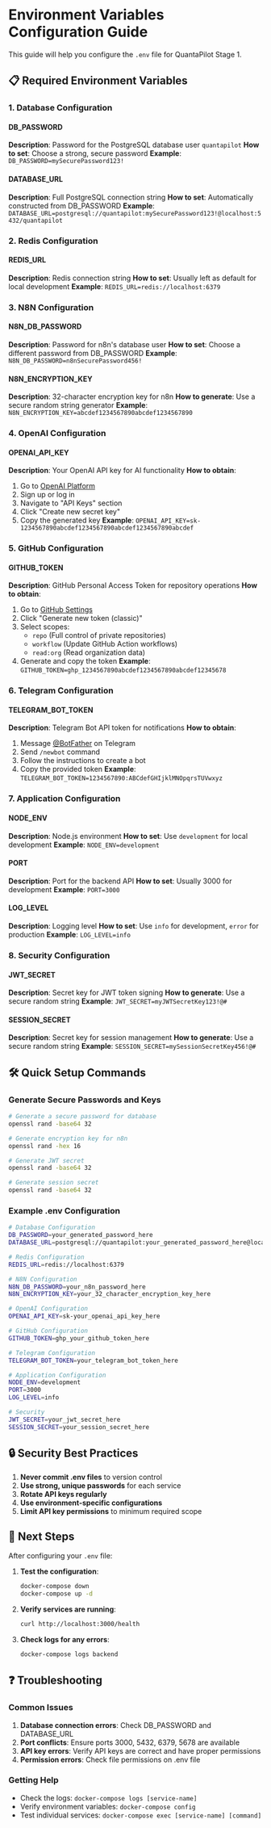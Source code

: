 # Environment Variables Configuration Guide

This guide will help you configure the `.env` file for QuantaPilot Stage 1.

## 📋 Required Environment Variables

### 1. Database Configuration

#### DB_PASSWORD
**Description**: Password for the PostgreSQL database user `quantapilot`
**How to set**: Choose a strong, secure password
**Example**: `DB_PASSWORD=mySecurePassword123!`

#### DATABASE_URL
**Description**: Full PostgreSQL connection string
**How to set**: Automatically constructed from DB_PASSWORD
**Example**: `DATABASE_URL=postgresql://quantapilot:mySecurePassword123!@localhost:5432/quantapilot`

### 2. Redis Configuration

#### REDIS_URL
**Description**: Redis connection string
**How to set**: Usually left as default for local development
**Example**: `REDIS_URL=redis://localhost:6379`

### 3. N8N Configuration

#### N8N_DB_PASSWORD
**Description**: Password for n8n's database user
**How to set**: Choose a different password from DB_PASSWORD
**Example**: `N8N_DB_PASSWORD=n8nSecurePassword456!`

#### N8N_ENCRYPTION_KEY
**Description**: 32-character encryption key for n8n
**How to generate**: Use a secure random string generator
**Example**: `N8N_ENCRYPTION_KEY=abcdef1234567890abcdef1234567890`

### 4. OpenAI Configuration

#### OPENAI_API_KEY
**Description**: Your OpenAI API key for AI functionality
**How to obtain**:
1. Go to [OpenAI Platform](https://platform.openai.com/)
2. Sign up or log in
3. Navigate to "API Keys" section
4. Click "Create new secret key"
5. Copy the generated key
**Example**: `OPENAI_API_KEY=sk-1234567890abcdef1234567890abcdef1234567890abcdef`

### 5. GitHub Configuration

#### GITHUB_TOKEN
**Description**: GitHub Personal Access Token for repository operations
**How to obtain**:
1. Go to [GitHub Settings](https://github.com/settings/tokens)
2. Click "Generate new token (classic)"
3. Select scopes:
   - `repo` (Full control of private repositories)
   - `workflow` (Update GitHub Action workflows)
   - `read:org` (Read organization data)
4. Generate and copy the token
**Example**: `GITHUB_TOKEN=ghp_1234567890abcdef1234567890abcdef12345678`

### 6. Telegram Configuration

#### TELEGRAM_BOT_TOKEN
**Description**: Telegram Bot API token for notifications
**How to obtain**:
1. Message [@BotFather](https://t.me/botfather) on Telegram
2. Send `/newbot` command
3. Follow the instructions to create a bot
4. Copy the provided token
**Example**: `TELEGRAM_BOT_TOKEN=1234567890:ABCdefGHIjklMNOpqrsTUVwxyz`

### 7. Application Configuration

#### NODE_ENV
**Description**: Node.js environment
**How to set**: Use `development` for local development
**Example**: `NODE_ENV=development`

#### PORT
**Description**: Port for the backend API
**How to set**: Usually 3000 for development
**Example**: `PORT=3000`

#### LOG_LEVEL
**Description**: Logging level
**How to set**: Use `info` for development, `error` for production
**Example**: `LOG_LEVEL=info`

### 8. Security Configuration

#### JWT_SECRET
**Description**: Secret key for JWT token signing
**How to generate**: Use a secure random string
**Example**: `JWT_SECRET=myJWTSecretKey123!@#`

#### SESSION_SECRET
**Description**: Secret key for session management
**How to generate**: Use a secure random string
**Example**: `SESSION_SECRET=mySessionSecretKey456!@#`

## 🛠️ Quick Setup Commands

### Generate Secure Passwords and Keys

```bash
# Generate a secure password for database
openssl rand -base64 32

# Generate encryption key for n8n
openssl rand -hex 16

# Generate JWT secret
openssl rand -base64 32

# Generate session secret
openssl rand -base64 32
```

### Example .env Configuration

```bash
# Database Configuration
DB_PASSWORD=your_generated_password_here
DATABASE_URL=postgresql://quantapilot:your_generated_password_here@localhost:5432/quantapilot

# Redis Configuration
REDIS_URL=redis://localhost:6379

# N8N Configuration
N8N_DB_PASSWORD=your_n8n_password_here
N8N_ENCRYPTION_KEY=your_32_character_encryption_key_here

# OpenAI Configuration
OPENAI_API_KEY=sk-your_openai_api_key_here

# GitHub Configuration
GITHUB_TOKEN=ghp_your_github_token_here

# Telegram Configuration
TELEGRAM_BOT_TOKEN=your_telegram_bot_token_here

# Application Configuration
NODE_ENV=development
PORT=3000
LOG_LEVEL=info

# Security
JWT_SECRET=your_jwt_secret_here
SESSION_SECRET=your_session_secret_here
```

## 🔒 Security Best Practices

1. **Never commit .env files** to version control
2. **Use strong, unique passwords** for each service
3. **Rotate API keys regularly**
4. **Use environment-specific configurations**
5. **Limit API key permissions** to minimum required scope

## 🚀 Next Steps

After configuring your `.env` file:

1. **Test the configuration**:
   ```bash
   docker-compose down
   docker-compose up -d
   ```

2. **Verify services are running**:
   ```bash
   curl http://localhost:3000/health
   ```

3. **Check logs for any errors**:
   ```bash
   docker-compose logs backend
   ```

## ❓ Troubleshooting

### Common Issues

1. **Database connection errors**: Check DB_PASSWORD and DATABASE_URL
2. **Port conflicts**: Ensure ports 3000, 5432, 6379, 5678 are available
3. **API key errors**: Verify API keys are correct and have proper permissions
4. **Permission errors**: Check file permissions on .env file

### Getting Help

- Check the logs: `docker-compose logs [service-name]`
- Verify environment variables: `docker-compose config`
- Test individual services: `docker-compose exec [service-name] [command]`
